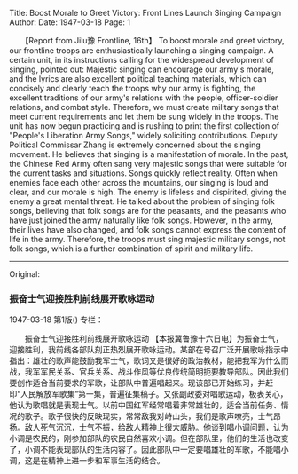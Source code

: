 Title: Boost Morale to Greet Victory: Front Lines Launch Singing Campaign
Author:
Date: 1947-03-18
Page: 1

　　【Report from Jilu豫 Frontline, 16th】 To boost morale and greet victory, our frontline troops are enthusiastically launching a singing campaign. A certain unit, in its instructions calling for the widespread development of singing, pointed out: Majestic singing can encourage our army's morale, and the lyrics are also excellent political teaching materials, which can concisely and clearly teach the troops why our army is fighting, the excellent traditions of our army's relations with the people, officer-soldier relations, and combat style. Therefore, we must create military songs that meet current requirements and let them be sung widely in the troops. The unit has now begun practicing and is rushing to print the first collection of "People's Liberation Army Songs," widely soliciting contributions. Deputy Political Commissar Zhang is extremely concerned about the singing movement. He believes that singing is a manifestation of morale. In the past, the Chinese Red Army often sang very majestic songs that were suitable for the current tasks and situations. Songs quickly reflect reality. Often when enemies face each other across the mountains, our singing is loud and clear, and our morale is high. The enemy is lifeless and dispirited, giving the enemy a great mental threat. He talked about the problem of singing folk songs, believing that folk songs are for the peasants, and the peasants who have just joined the army naturally like folk songs. However, in the army, their lives have also changed, and folk songs cannot express the content of life in the army. Therefore, the troops must sing majestic military songs, not folk songs, which is a further combination of spirit and military life.



<hr /> 

Original: 


### 振奋士气迎接胜利前线展开歌咏运动

1947-03-18
第1版()
专栏：

　　振奋士气迎接胜利前线展开歌咏运动
    【本报冀鲁豫十六日电】为振奋士气，迎接胜利，我前线各部队刻正热烈展开歌咏运动。某部在号召广泛开展歌咏指示中指出：雄壮的歌声能鼓励我军士气，歌词又是很好的政治教材，能把我军为什么而战，我军军民关系、官兵关系、战斗作风等优良传统简明扼要教导部队。因此我们要创作适合当前要求的军歌，让部队中普遍唱起来。现该部已开始练习，并赶印“人民解放军歌集”第一集，普遍征集稿子。又张副政委对唱歌运动，极表关心，他认为歌唱就是表现士气。以前中国红军经常唱着非常雄壮的，适合当前任务、情况的歌子。歌子很快的反映现实，常常敌我对峙山头，我们是歌声嘹亮，士气昂扬。敌人死气沉沉，士气不振，给敌人精神上很大威胁。他谈到唱小调问题，认为小调是农民的，刚参加部队的农民自然喜欢小调。但在部队里，他们的生活也改变了，小调不能表现部队的生活内容了。因此部队中一定要唱雄壮的军歌，不能唱小调，这是在精神上进一步和军事生活的结合。
